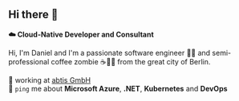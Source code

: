 ## Hi there 👋

**☁️ Cloud-Native Developer and Consultant**

Hi, I'm Daniel and I'm a passionate software engineer 👨‍💻 and semi-professional coffee zombie ☕🧟‍♂️ from the great city of Berlin.

🏢 working at [abtis GmbH](https://www.abtis.de)  
💬 `ping` me about **Microsoft Azure**, **.NET**, **Kubernetes** and **DevOps**
